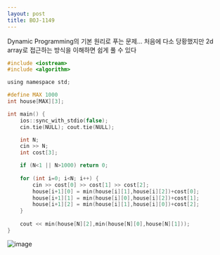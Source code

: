 ```yaml
---
layout: post
title: BOJ-1149
---
```


Dynamic Programming의 기본 원리로 푸는 문제... 처음에 다소 당황했지만 2d array로 접근하는 방식을 이해하면 쉽게 풀 수 있다

``` c
#include <iostream>
#include <algorithm>

using namespace std;

#define MAX 1000
int house[MAX][3];

int main() {
    ios::sync_with_stdio(false);
    cin.tie(NULL); cout.tie(NULL);

    int N;
    cin >> N;
    int cost[3];

    if (N<1 || N>1000) return 0;
    
    for (int i=0; i<N; i++) {
        cin >> cost[0] >> cost[1] >> cost[2];
        house[i+1][0] = min(house[i][1],house[i][2])+cost[0];
        house[i+1][1] = min(house[i][0],house[i][2])+cost[1];
        house[i+1][2] = min(house[i][1],house[i][0])+cost[2];
    }
    
    cout << min(house[N][2],min(house[N][0],house[N][1]));
}
```

![image](https://user-images.githubusercontent.com/37402072/124304520-c3ba1500-db9e-11eb-8ee2-23dd7fb0be89.png)
